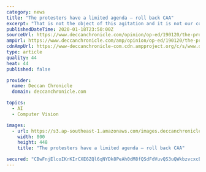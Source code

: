 ```yaml
---
category: news
title: "The protesters have a limited agenda — roll back CAA"
excerpt: "That is not the object of this agitation and it is not our concern ... India presently has no defence against the accusation that it is bullying its own citizens. It is only the recognition of the fact that this is a moral and legitimate agitation and a rollback of its legislation and proposed survey that will being an end to the protests."
publishedDateTime: 2020-01-18T23:50:00Z
sourceUrl: https://www.deccanchronicle.com/opinion/op-ed/190120/the-protesters-have-a-limited-agenda-roll-back-caa.html
ampUrl: https://www.deccanchronicle.com/amp/opinion/op-ed/190120/the-protesters-have-a-limited-agenda-roll-back-caa.html
cdnAmpUrl: https://www-deccanchronicle-com.cdn.ampproject.org/c/s/www.deccanchronicle.com/amp/opinion/op-ed/190120/the-protesters-have-a-limited-agenda-roll-back-caa.html
type: article
quality: 44
heat: 44
published: false

provider:
  name: Deccan Chronicle
  domain: deccanchronicle.com

topics:
  - AI
  - Computer Vision

images:
  - url: https://s3.ap-southeast-1.amazonaws.com/images.deccanchronicle.com/dc-Cover-nn51ejo92h3fi5g7upr8d0ndh1-20200119051931.Medi.jpeg
    width: 800
    height: 448
    title: "The protesters have a limited agenda — roll back CAA"

secured: "CBwFnjElcoIKrKIrCXE6ZQl6qNYDk8PeAh0dM8fQSdFdVuvQS3uQWkbzvcxcB+Il3lpZCVaN7xq8AJDsvRUldRiotcIZL5+XHDCTt66Kdzs9kkKMaDJ1K6iQxTthiFyinHQji1vX7zI0PRFZW+v1yEgjXBDydqLMkye/vZVMqRj9K3D62Ct01MUXBzRv9i0gGqtCJ6Di0q7FtLDfpE8vNnjalrbSFiRf/jtxxG/r0z/kK7u75b6KE680TLQ4RL23L6G4jwx5r9rAtrNn0B3d0gKz7WFvXXMspssuCSfrDO0=;3HU5T0YMwDF8jMynlqIroA=="
---
```


